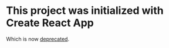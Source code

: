 # This project was initialized with Create React App

Which is now [deprecated](https://dev.to/ag2byte/create-react-app-is-officially-dead-h7o#:~:text=React%20developer%20team%20recently%20removed,react%2Dapp%20is%20finally%20gone.).